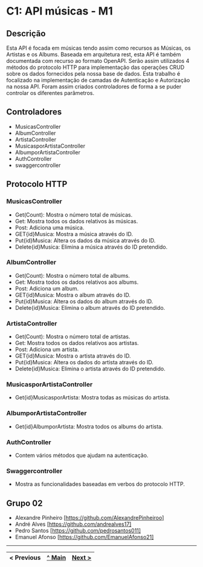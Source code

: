  # C1: API músicas - M1

## Descrição
Esta API é focada em músicas tendo assim como recursos as Músicas, os Artistas e os Albums. Baseada em arquitetura rest, esta API é também documentada com recurso ao formato OpenAPI. Serão assim utilizados 4 métodos do protocolo HTTP para implementação das operações CRUD sobre os dados fornecidos pela nossa base de dados. Esta trabalho é focalizado na implementação de camadas de Autenticação e Autorização na nossa API. Foram assim criados controladores de forma a se puder controlar os diferentes parâmetros.

## Controladores
* MusicasController
* AlbumController
* ArtistaController
* MusicasporArtistaController
* AlbumporArtistaController
* AuthController
* swaggercontroller

## Protocolo HTTP
### MusicasController
* Get(Count): Mostra o número total de músicas.
* Get: Mostra todos os dados relativos às músicas.
* Post: Adiciona uma música.
* GET{id}Musica: Mostra a música através do ID.
* Put{id}Musica: Altera os dados da música através do ID.
* Delete{id}Musica: Elimina a música através do ID pretendido.

### AlbumController
* Get(Count): Mostra o número total de albums.
* Get: Mostra todos os dados relativos aos albums.
* Post: Adiciona um album.
* GET{id}Musica: Mostra o album através do ID.
* Put{id}Musica: Altera os dados do album através do ID.
* Delete{id}Musica: Elimina o album através do ID pretendido.

### ArtistaController
* Get(Count): Mostra o número total de artistas.
* Get: Mostra todos os dados relativos aos artistas.
* Post: Adiciona um artista.
* GET{id}Musica: Mostra o artista através do ID.
* Put{id}Musica: Altera os dados do artista através do ID.
* Delete{id}Musica: Elimina o artista através do ID pretendido.

### MusicasporArtistaController
* Get{id}MusicasporArtista: Mostra todas as músicas do artista.

### AlbumporArtistaController
* Get{id}AlbumporArtista: Mostra todos os albums do artista.

### AuthController
* Contem vários métodos que ajudam na autenticação.

### Swaggercontroller
* Mostra as funcionalidades baseadas em verbos do protocolo HTTP.








## Grupo 02
* Alexandre Pinheiro [https://github.com/AlexandrePinheiroo]
* André Alves [https://github.com/andrealves17]
* Pedro Santos  [https://github.com/pedrosantos011]
* Emanuel Afonso [https://github.com/EmanuelAfonso21]

---
< Previous | [^ Main](../../../) | [Next >](c2.md)
:--- | :---: | ---:

